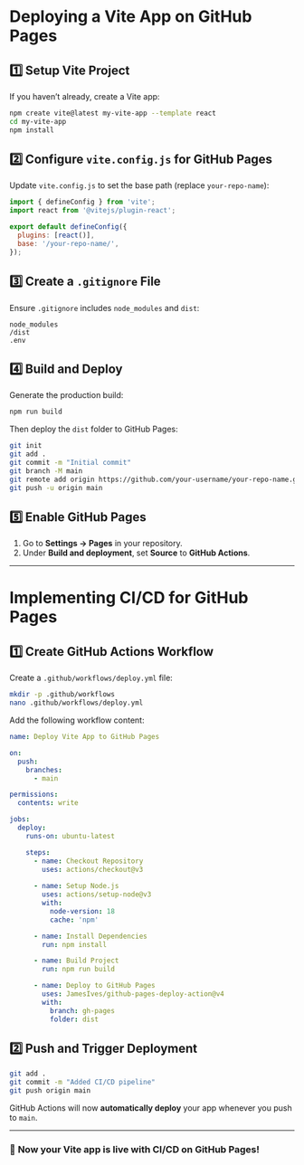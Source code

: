 # Deploying a Vite App on GitHub Pages

## **1️⃣ Setup Vite Project**
If you haven’t already, create a Vite app:
```sh
npm create vite@latest my-vite-app --template react
cd my-vite-app
npm install
```

## **2️⃣ Configure `vite.config.js` for GitHub Pages**
Update `vite.config.js` to set the base path (replace `your-repo-name`):
```js
import { defineConfig } from 'vite';
import react from '@vitejs/plugin-react';

export default defineConfig({
  plugins: [react()],
  base: '/your-repo-name/',
});
```

## **3️⃣ Create a `.gitignore` File**
Ensure `.gitignore` includes `node_modules` and `dist`:
```
node_modules
/dist
.env
```

## **4️⃣ Build and Deploy**
Generate the production build:
```sh
npm run build
```
Then deploy the `dist` folder to GitHub Pages:
```sh
git init
git add .
git commit -m "Initial commit"
git branch -M main
git remote add origin https://github.com/your-username/your-repo-name.git
git push -u origin main
```

## **5️⃣ Enable GitHub Pages**
1. Go to **Settings → Pages** in your repository.
2. Under **Build and deployment**, set **Source** to **GitHub Actions**.

---

# Implementing CI/CD for GitHub Pages

## **1️⃣ Create GitHub Actions Workflow**
Create a `.github/workflows/deploy.yml` file:
```sh
mkdir -p .github/workflows
nano .github/workflows/deploy.yml
```

Add the following workflow content:
```yaml
name: Deploy Vite App to GitHub Pages

on:
  push:
    branches:
      - main

permissions:
  contents: write

jobs:
  deploy:
    runs-on: ubuntu-latest

    steps:
      - name: Checkout Repository
        uses: actions/checkout@v3
      
      - name: Setup Node.js
        uses: actions/setup-node@v3
        with:
          node-version: 18
          cache: 'npm'

      - name: Install Dependencies
        run: npm install

      - name: Build Project
        run: npm run build

      - name: Deploy to GitHub Pages
        uses: JamesIves/github-pages-deploy-action@v4
        with:
          branch: gh-pages
          folder: dist
```

## **2️⃣ Push and Trigger Deployment**
```sh
git add .
git commit -m "Added CI/CD pipeline"
git push origin main
```
GitHub Actions will now **automatically deploy** your app whenever you push to `main`.

---

### 🎉 **Now your Vite app is live with CI/CD on GitHub Pages!**
